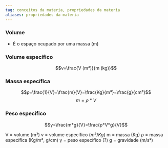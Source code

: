 ```yaml
---
tag: conceitos da materia, propriedades da materia
aliases: propriedades da materia
---
```

### Volume 
 - É o espaço ocupado por uma massa (m)
 
### Volume específico 
$$v=\frac{V (m³)}{m (kg)}$$
### Massa específica
$$ρ=\frac{1}{V}=\frac{m}{V}=\frac{Kg}{m³}=\frac{g}{cm³}$$ 
$$m=ρ*V$$
### Peso específico
$$γ=\frac{m*g}{V}=\frac{ρ*V*g}{V}$$

V = volume (m³)
v = volume específico ($m³/Kg$)
m = massa (Kg)
ρ = massa específica (Kg/m³, g/cm)
γ = peso específico (?)
g = gravidade (m/s²)
